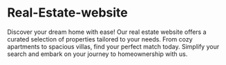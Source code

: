 # Real-Estate-website
Discover your dream home with ease! Our real estate website offers a curated selection of properties tailored to your needs. From cozy apartments to spacious villas, find your perfect match today. Simplify your search and embark on your journey to homeownership with us.
